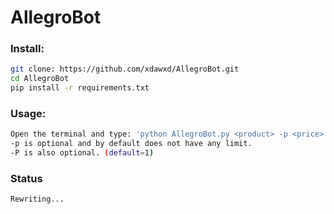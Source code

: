 # AllegroBot

### Install:

```bash
git clone: https://github.com/xdawxd/AllegroBot.git
cd AllegroBot
pip install -r requirements.txt
```

### Usage:

```bash
Open the terminal and type: 'python AllegroBot.py <product> -p <price> -P <number of pages>'
-p is optional and by default does not have any limit.
-P is also optional. (default=1)
```

### Status

```bash
Rewriting...
```